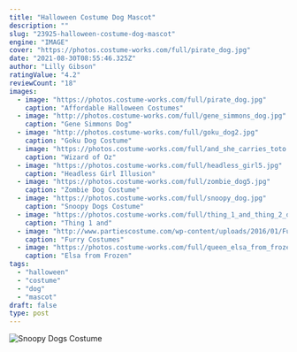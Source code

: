 ```yaml
---
title: "Halloween Costume Dog Mascot"
description: ""
slug: "23925-halloween-costume-dog-mascot"
engine: "IMAGE"
cover: "https://photos.costume-works.com/full/pirate_dog.jpg"
date: "2021-08-30T08:55:46.325Z"
author: "Lilly Gibson"
ratingValue: "4.2"
reviewCount: "18"
images:
  - image: "https://photos.costume-works.com/full/pirate_dog.jpg"
    caption: "Affordable Halloween Costumes"
  - image: "http://photos.costume-works.com/full/gene_simmons_dog.jpg"
    caption: "Gene Simmons Dog"
  - image: "http://photos.costume-works.com/full/goku_dog2.jpg"
    caption: "Goku Dog Costume"
  - image: "https://photos.costume-works.com/full/and_she_carries_toto.jpg"
    caption: "Wizard of Oz"
  - image: "https://photos.costume-works.com/full/headless_girl5.jpg"
    caption: "Headless Girl Illusion"
  - image: "https://photos.costume-works.com/full/zombie_dog5.jpg"
    caption: "Zombie Dog Costume"
  - image: "https://photos.costume-works.com/full/snoopy_dog.jpg"
    caption: "Snoopy Dogs Costume"
  - image: "https://photos.costume-works.com/full/thing_1_and_thing_2_dogs1.jpg"
    caption: "Thing 1 and"
  - image: "http://www.partiescostume.com/wp-content/uploads/2016/01/Furries-Costume.jpg"
    caption: "Furry Costumes"
  - image: "https://photos.costume-works.com/full/queen_elsa_from_frozen_in_her_ice_palace.jpg"
    caption: "Elsa from Frozen"
tags:
  - "halloween"
  - "costume"
  - "dog"
  - "mascot"
draft: false
type: post
---
```



![Snoopy Dogs Costume](https://photos.costume-works.com/full/snoopy_dog.jpg "Snoopy Dogs Costume")


<!--inArticleAds-->

<!--galleryOne-->


<!--inArticleAds-->

<!--galleryTwo-->


<!--galleryThree-->

